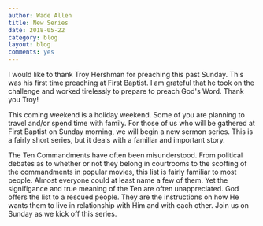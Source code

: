 ```yaml
---
author: Wade Allen
title: New Series
date: 2018-05-22
category: blog
layout: blog
comments: yes
---
```


I would like to thank Troy Hershman for preaching this past Sunday. This was his first time preaching at First Baptist. I am grateful that he took on the challenge and worked tirelessly to prepare to preach God's Word. Thank you Troy!

This coming weekend is a holiday weekend. Some of you are planning to travel and/or spend time with family. For those of us who will be gathered at First Baptist on Sunday morning, we will begin a new sermon series. This is a fairly short series, but it deals with a familiar and important story. 

The Ten Commandments have often been misunderstood. From political debates as to whether or not they belong in courtrooms to the scoffing of the commandments in popular movies, this list is fairly familiar to most people. Almost everyone could at least name a few of them. Yet the signifigance and true meaning of the Ten are often unappreciated. God offers the list to a rescued people. They are the instructions on how He wants them to live in relationship with Him and with each other. Join us on Sunday as we kick off this series.

 
